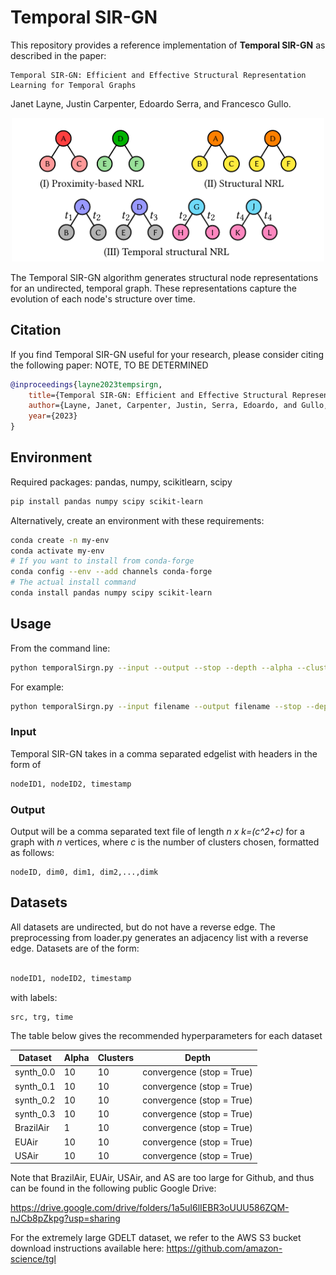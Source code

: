 # Temporal SIR-GN


This repository provides a reference implementation of **Temporal SIR-GN** as described in the paper:

    Temporal SIR-GN: Efficient and Effective Structural Representation Learning for Temporal Graphs

Janet Layne, Justin Carpenter, Edoardo Serra, and Francesco Gullo.

<p align="center"><img src="figs/temporalstructure.png" width="500"/></p>


The Temporal SIR-GN algorithm generates structural node representations for an undirected, temporal graph. These representations capture the evolution of each node's structure over time. 

## Citation
If you find Temporal SIR-GN useful for your research, please consider citing the following paper: NOTE, TO BE DETERMINED
```bibtex
@inproceedings{layne2023tempsirgn,
	title={Temporal SIR-GN: Efficient and Effective Structural Representation Learning for Temporal Graphs},
	author={Layne, Janet, Carpenter, Justin, Serra, Edoardo, and Gullo, Francesco},
	year={2023}
}
```

## Environment
Required packages: pandas, numpy, scikitlearn, scipy
```bash
pip install pandas numpy scipy scikit-learn

```  
Alternatively, create an environment with these requirements:
```bash
conda create -n my-env
conda activate my-env
# If you want to install from conda-forge
conda config --env --add channels conda-forge
# The actual install command
conda install pandas numpy scipy scikit-learn

```


## Usage
From the command line:
```bash
python temporalSirgn.py --input --output --stop --depth --alpha --clusters  
``` 

For example:


```bash
python temporalSirgn.py --input filename --output filename --stop --depth 5 --alpha 10 --clusters 10 
```  

### Input
Temporal SIR-GN takes in a comma separated edgelist with headers in the form of <br>
```bash
nodeID1, nodeID2, timestamp
```

### Output

Output will be a comma separated text file of length *n x k=(c^2+c)* for a graph with *n* vertices, where *c* is the number of clusters chosen, formatted as follows: <br>
	
	nodeID, dim0, dim1, dim2,...,dimk


## Datasets
All datasets are undirected, but do not have a reverse edge. The preprocessing from loader.py generates an adjacency list with a reverse edge. Datasets are of the form:<br>
```bash

nodeID1, nodeID2, timestamp

```

with labels:<br>

    src, trg, time

The table below gives the recommended hyperparameters for each dataset

| Dataset   | Alpha    | Clusters | Depth |
|-------------|---------------------------------------------------------------------------|----------------|------------|
| synth_0.0     | 10 |    10   |   convergence (stop = True)    |
| synth_0.1  | 10 | 10     | convergence (stop = True)   |
| synth_0.2  | 10 |  10  |     convergence (stop = True)  |
| synth_0.3  |  10 |  10 |   convergence (stop = True) |
| BrazilAir |   1  |   10     |    convergence (stop = True)  |
| EUAir| 10 |   10   | convergence (stop = True)  |
| USAir   |  10 |    10     |   convergence (stop = True)  |

Note that BrazilAir, EUAir, USAir, and AS are too large for Github, and thus can be found in the following public Google Drive: <br>

https://drive.google.com/drive/folders/1a5uI6lIEBR3oUUU586ZQM-nJCb8pZkpg?usp=sharing

For the extremely large GDELT dataset, we refer to the AWS S3 bucket download instructions available here: https://github.com/amazon-science/tgl
